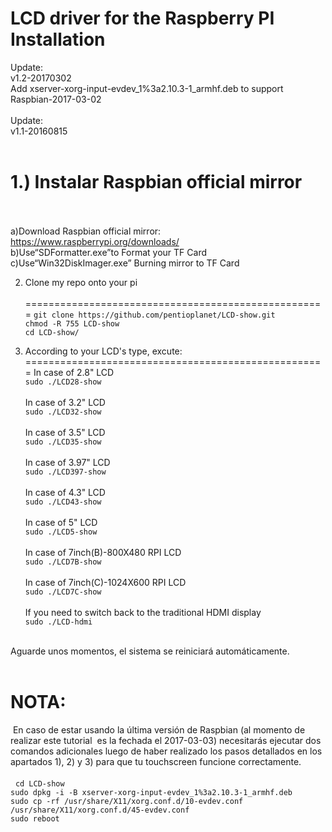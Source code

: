 LCD driver for the Raspberry PI Installation<br>
====================================================

Update: <br>
  v1.2-20170302<br>
  Add xserver-xorg-input-evdev_1%3a2.10.3-1_armhf.deb to support Raspbian-2017-03-02<br><br>
Update: <br>
  v1.1-20160815<br><br>
  
1.) Instalar Raspbian official mirror <br><br> 
====================================================
  a)Download Raspbian official mirror:<br>
  https://www.raspberrypi.org/downloads/<br>
  b)Use“SDFormatter.exe”to Format your TF Card<br>
  c)Use“Win32DiskImager.exe” Burning mirror to TF Card<br>
     
2. Clone my repo onto your pi<br><br>
====================================================
```git clone https://github.com/pentioplanet/LCD-show.git```<br>
```chmod -R 755 LCD-show```<br>
```cd LCD-show/```<br>
  
3. According to your LCD's type, excute:
====================================================
In case of 2.8" LCD<br>
  ```sudo ./LCD28-show```<br><br>
In case of 3.2" LCD<br>
  ```sudo ./LCD32-show```<br><br>
In case of 3.5" LCD<br>
  ```sudo ./LCD35-show```<br><br>
In case of 3.97" LCD<br>
  ```sudo ./LCD397-show```<br><br>
In case of 4.3" LCD<br>
  ```sudo ./LCD43-show```<br><br>
In case of 5" LCD<br>
  ```sudo ./LCD5-show```<br><br>
In case of 7inch(B)-800X480 RPI LCD<br>
  ```sudo ./LCD7B-show```<br><br>
In case of 7inch(C)-1024X600 RPI LCD<br>
  ```sudo ./LCD7C-show```<br><br>
If you need to switch back to the traditional HDMI display<br>
  ```sudo ./LCD-hdmi```<br><br>

Aguarde unos momentos, el sistema se reiniciará automáticamente.<br><br>

  NOTA:<br>
  ===========================================================================================
  En caso de estar usando la última versión de Raspbian (al momento de realizar este tutorial
  es la fechada el 2017-03-03) necesitarás ejecutar dos comandos adicionales luego de haber 
  realizado los pasos detallados en los apartados 1), 2) y 3) para que tu touchscreen
  funcione correctamente.<br><br>
  
```cd LCD-show```<br>
```sudo dpkg -i -B xserver-xorg-input-evdev_1%3a2.10.3-1_armhf.deb```<br>
```sudo cp -rf /usr/share/X11/xorg.conf.d/10-evdev.conf /usr/share/X11/xorg.conf.d/45-evdev.conf```<br>
```sudo reboot```
